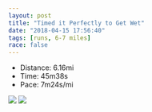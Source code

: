 ```yaml
---
layout: post
title: "Timed it Perfectly to Get Wet"
date: "2018-04-15 17:56:40"
tags: [runs, 6-7 miles]
race: false
---
```

<ul>
 <li>Distance: 6.16mi</li>
 <li>Time: 45m38s</li>
 <li>Pace: 7m24s/mi</li>
</ul>

<img src='https://maps.googleapis.com/maps/api/staticmap?maptype=roadmap&path=enc:szhwFhncbM_Oh@mxA|zCeErNgHtJyXhm@}WxjAyAQkJ`_@{^xhBiVqKyId[cKwF_EjMcj@s\}BbG&key=AIzaSyC1MId7bFpkLXNAaYhBSTb8jLyiSqzbDtM&size=800x800&markers=color:yellow|label:S|40.68282,-73.91477&markers=color:green|label:F|40.73354000000001,-73.98593'>

<img src='https://dgtzuqphqg23d.cloudfront.net/KmYsp_U8XDBSMe6us3OU0bjtfBgbG4-4goytJOytNPg-431x768.jpg'>
